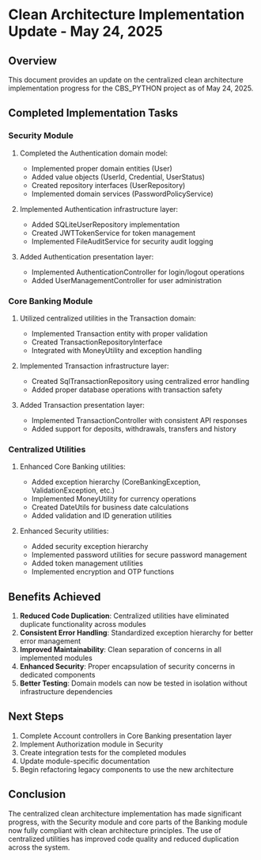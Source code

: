 # Clean Architecture Implementation Update - May 24, 2025

## Overview

This document provides an update on the centralized clean architecture implementation progress for the CBS_PYTHON project as of May 24, 2025.

## Completed Implementation Tasks

### Security Module

1. Completed the Authentication domain model:
   - Implemented proper domain entities (User)
   - Added value objects (UserId, Credential, UserStatus)
   - Created repository interfaces (UserRepository)
   - Implemented domain services (PasswordPolicyService)

2. Implemented Authentication infrastructure layer:
   - Added SQLiteUserRepository implementation
   - Created JWTTokenService for token management
   - Implemented FileAuditService for security audit logging

3. Added Authentication presentation layer:
   - Implemented AuthenticationController for login/logout operations
   - Added UserManagementController for user administration

### Core Banking Module

1. Utilized centralized utilities in the Transaction domain:
   - Implemented Transaction entity with proper validation
   - Created TransactionRepositoryInterface
   - Integrated with MoneyUtility and exception handling

2. Implemented Transaction infrastructure layer:
   - Created SqlTransactionRepository using centralized error handling
   - Added proper database operations with transaction safety

3. Added Transaction presentation layer:
   - Implemented TransactionController with consistent API responses
   - Added support for deposits, withdrawals, transfers and history

### Centralized Utilities

1. Enhanced Core Banking utilities:
   - Added exception hierarchy (CoreBankingException, ValidationException, etc.)
   - Implemented MoneyUtility for currency operations
   - Created DateUtils for business date calculations
   - Added validation and ID generation utilities

2. Enhanced Security utilities:
   - Added security exception hierarchy
   - Implemented password utilities for secure password management
   - Added token management utilities
   - Implemented encryption and OTP functions

## Benefits Achieved

1. **Reduced Code Duplication**: Centralized utilities have eliminated duplicate functionality across modules
2. **Consistent Error Handling**: Standardized exception hierarchy for better error management
3. **Improved Maintainability**: Clean separation of concerns in all implemented modules
4. **Enhanced Security**: Proper encapsulation of security concerns in dedicated components
5. **Better Testing**: Domain models can now be tested in isolation without infrastructure dependencies

## Next Steps

1. Complete Account controllers in Core Banking presentation layer
2. Implement Authorization module in Security
3. Create integration tests for the completed modules
4. Update module-specific documentation
5. Begin refactoring legacy components to use the new architecture

## Conclusion

The centralized clean architecture implementation has made significant progress, with the Security module and core parts of the Banking module now fully compliant with clean architecture principles. The use of centralized utilities has improved code quality and reduced duplication across the system.
